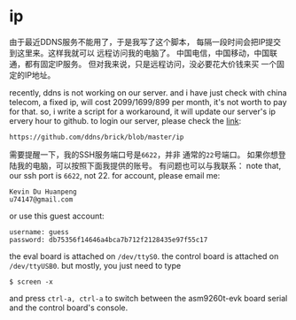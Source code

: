 ip
==

由于最近DDNS服务不能用了，于是我写了这个脚本，
每隔一段时间会把IP提交到这里来。这样我就可以
远程访问我的电脑了。
中国电信，中国移动，中国联通，都有固定IP服务。
但对我来说，只是远程访问，没必要花大价钱来买
一个固定的IP地址。

recently, ddns is not working on our server.
and i have just check with china telecom,
a fixed ip, will cost 2099/1699/899 per month,
it's not worth to pay for that.
so, i write a script for a workaround,
it will update our server's ip ervery hour to
github.
to login our server, please check the [link](https://github.com/ddns/brick/blob/master/ip):

```
https://github.com/ddns/brick/blob/master/ip
```

需要提醒一下，我的SSH服务端口号是`6622`，并非
通常的`22`号端口。
如果你想登陆我的电脑，可以按照下面我提供的账号。
有问题也可以与我联系：
note that, our ssh port is `6622`, not 22.
for account, please email me:

```
Kevin Du Huanpeng
u74147@gmail.com
```

or use this guest account:

```
username: guess
password: db75356f14646a4bca7b712f2128435e97f55c17
```

the eval board is attached on `/dev/ttyS0`.
the control board is attached on `/dev/ttyUSB0`.
but mostly, you just need to type

```
$ screen -x
```

and press `ctrl-a, ctrl-a` to switch between the
asm9260t-evk board serial and the control board's
console.
